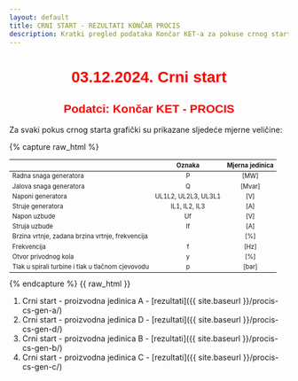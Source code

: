 ```yaml
---
layout: default
title: CRNI START - REZULTATI KONČAR PROCIS
description: Kratki pregled podataka Končar KET-a za pokuse crnog starta u HE Zakučac
---
```


<style scoped>
table {
  font-size: 80%;
}
</style>

<h1 style="text-align: center; font-family: Helvetica; color: red">03.12.2024. Crni start</h1>
<h2 style="text-align: center; font-family: Helvetica; color: red">Podatci: Končar KET - PROCIS</h2>

Za svaki pokus crnog starta grafički su prikazane sljedeće mjerne veličine:

{% capture raw_html %}
<table>
    <thead>
        <tr>
            <th style="text-align:left"></th>
            <th style="text-align:center">Oznaka</th>
            <th style="text-align:center">Mjerna jedinica</th>
        </tr>
    </thead>
    <tbody>
        <tr>
            <td style="text-align:left">Radna snaga generatora</td>
            <td style="text-align:center">P</td>
            <td style="text-align:center">[MW]</td>
        </tr>
        <tr>
            <td style="text-align:left">Jalova snaga generatora</td>
            <td style="text-align:center">Q</td>
            <td style="text-align:center">[Mvar]</td>
        </tr>
        <tr>
            <td style="text-align:left">Naponi generatora</td>
            <td style="text-align:center">UL1L2, UL2L3, UL3L1</td>
            <td style="text-align:center">[V]</td>
        </tr>
        <tr>
            <td style="text-align:left">Struje generatora</td>
            <td style="text-align:center">IL1, IL2, IL3</td>
            <td style="text-align:center">[A]</td>
        </tr>
        <tr>
            <td style="text-align:left">Napon uzbude</td>
            <td style="text-align:center">Uf</td>
            <td style="text-align:center">[V]</td>
        </tr>
        <tr>
            <td style="text-align:left">Struja uzbude</td>
            <td style="text-align:center">If</td>
            <td style="text-align:center">[A]</td>
        </tr>
        <tr>
            <td style="text-align:left">Brzina vrtnje, zadana brzina vrtnje, frekvencija</td>
            <td style="text-align:center"></td>
            <td style="text-align:center">[%]</td>
        </tr>
        <tr>
            <td style="text-align:left">Frekvencija</td>
            <td style="text-align:center">f</td>
            <td style="text-align:center">[Hz]</td>
        </tr>
        <tr>
            <td style="text-align:left">Otvor privodnog kola</td>
            <td style="text-align:center">y</td>
            <td style="text-align:center">[%]</td>
        </tr>
        <tr>
            <td style="text-align:left">Tlak u spirali turbine i tlak u tlačnom cjevovodu</td>
            <td style="text-align:center">p</td>
            <td style="text-align:center">[bar]</td>
        </tr>
    </tbody>
</table>
{% endcapture %}
{{ raw_html }}


1. Crni start - proizvodna jedinica A - [rezultati]({{ site.baseurl }}/procis-cs-gen-a/)
2. Crni start - proizvodna jedinica D - [rezultati]({{ site.baseurl }}/procis-cs-gen-d/)
3. Crni start - proizvodna jedinica B - [rezultati]({{ site.baseurl }}/procis-cs-gen-b/)
4. Crni start - proizvodna jedinica C - [rezultati]({{ site.baseurl }}/procis-cs-gen-c/)
